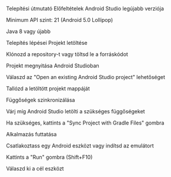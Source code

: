 Telepítési útmutató
Előfeltételek
Android Studio legújabb verziója

Minimum API szint: 21 (Android 5.0 Lollipop)

Java 8 vagy újabb

Telepítés lépései
Projekt letöltése

Klónozd a repository-t vagy töltsd le a forráskódot

Projekt megnyitása Android Studioban

Válaszd az "Open an existing Android Studio project" lehetőséget

Tallózd a letöltött projekt mappáját

Függőségek szinkronizálása

Várj míg Android Studio letölti a szükséges függőségeket

Ha szükséges, kattints a "Sync Project with Gradle Files" gombra

Alkalmazás futtatása

Csatlakoztass egy Android eszközt vagy indítsd az emulátort

Kattints a "Run" gombra (Shift+F10)

Válaszd ki a cél eszközt